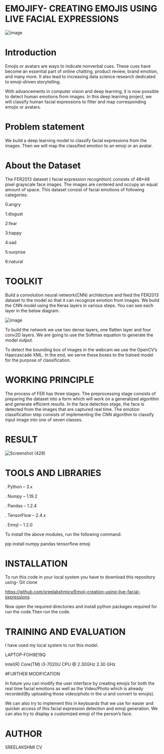 # EMOJIFY- CREATING EMOJIS USING LIVE FACIAL EXPRESSIONS

![image](https://user-images.githubusercontent.com/98879587/202749437-2987c2f3-b78b-4289-ac46-bf0c920f0ed2.png)

# Introduction

Emojis or avatars are ways to indicate nonverbal cues. These cues have become an essential part of online chatting, product review, brand emotion, and many more. It also lead to increasing data science research dedicated to emoji-driven storytelling.

With advancements in computer vision and deep learning, it is now possible to detect human emotions from images. In this deep learning project, we will classify human facial expressions to filter and map corresponding emojis or avatars.

# Problem statement

We build a deep learning model to classify facial expressions from the images. Then we will map the classified emotion to an emoji or an avatar.


# About the Dataset

The FER2013 dataset ( facial expression recognition) consists of 48*48 pixel grayscale face images. The images are centered and occupy an equal amount of space. This dataset consist of facial emotions of following categories:

0:angry

1:disgust

2:fear

3:happy

4:sad

5:surprise

6:natural

# TOOLKIT

Build a convolution neural network(CNN) architecture and feed the FER2013 dataset to the model so that it can recognize emotion from images. We build the CNN model using the Keras layers in various steps. You can see each layer in the below diagram.

![image](https://user-images.githubusercontent.com/98879587/202766674-8839ed9e-c106-40c6-9eb3-0eed5717aeb4.png)

To build the network we use two dense layers, one flatten layer and four conv2D layers. We are going to use the Softmax equation to generate the model output.

To detect the bounding box of images in the webcam we use the OpenCV’s Haarcascade XML. In the end, we serve these boxes to the trained model for the purpose of classification.

# WORKING PRINCIPLE

The process of FER has three stages. The preprocessing stage consists of preparing the dataset into a form which will work on a generalized algorithm and generate efficient results. In the face detection stage, the face is detected from the images that are captured real time. The emotion classification step consists of implementing the CNN algorithm to classify input image into one of seven classes.

# RESULT

![Screenshot (428)](https://user-images.githubusercontent.com/98879587/202768359-781be9d3-2d36-46da-b275-fe473159dd19.png)


# TOOLS AND LIBRARIES

. Python – 3.x

. Numpy – 1.19.2

. Pandas – 1.2.4

. TensorFlow – 2.4.x

. Emoji – 1.2.0

To install the above modules, run the following command:

pip install numpy pandas tensorflow emoji

# INSTALLATION

To run this code in your local system you have to download this repository using- Git clone

https://github.com/sreelakshmicv/Emoji-creation-using-live-facial-expressions.

Now open the required directories and install python packages required for run the code.Then run the code.

# TRAINING AND EVALUATION

I have used my local system to run this model.

LAPTOP-FOH9E19Q

Intel(R) Core(TM) i3-7020U CPU @ 2.30GHz 2.30 GHz

#FURTHER MODIFICATION

In future you can modify the user interface by creating emojis for both the real time facial emotions as well as the Video/Photo which is already recorded(By uploading those video/photo in the ui and convert to emojis).

We can also try to implement this in keyboards that we use for easier and quicker access of this facial expression detection and emoji generation. We can also try to display a customized emoji of the person’s face.

# AUTHOR

SREELAKSHMI CV  
